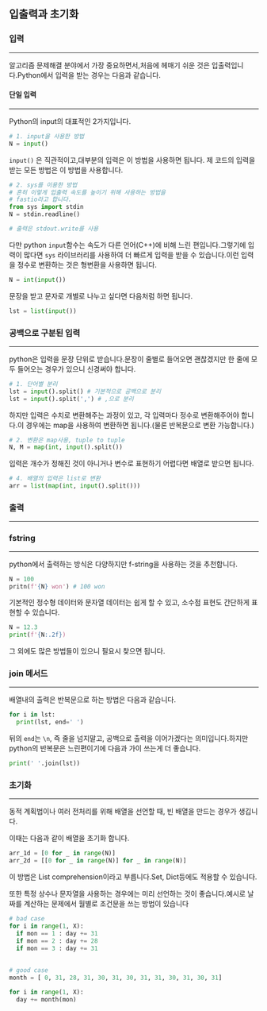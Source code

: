 ## 입출력과 초기화

### 입력

----

알고리즘 문제해결 분야에서 가장 중요하면서,처음에 헤매기 쉬운 것은 입출력입니다.Python에서 입력을 받는 경우는 다음과 같습니다.

#### 단일 입력

----

Python의 input의 대표적인 2가지입니다.

```python
# 1. input을 사용한 방법
N = input()
```

`input()` 은 직관적이고,대부분의 입력은 이 방법을 사용하면 됩니다. 제 코드의 입력을 받는 모든 방법은 이 방법을 사용합니다.

```python
# 2. sys를 이용한 방법
# 흔히 이렇게 입출력 속도를 높이기 위해 사용하는 방법을
# fastio라고 합니다.
from sys import stdin
N = stdin.readline()

# 출력은 stdout.write를 사용
```

다만 python `input`함수는 속도가 다른 언어(C++)에 비해 느린 편입니다.그렇기에 입력이 많다면 `sys` 라이브러리를 사용하여 더 빠르게 입력을 받을 수 있습니다.이런 입력을 정수로 변환하는 것은 형변환을 사용하면 됩니다.

```python
N = int(input())
```

문장을 받고 문자로 개별로 나누고 싶다면 다음처럼 하면 됩니다.

```python
lst = list(input())
```

### 공백으로 구분된 입력

----

python은 입력을 문장 단위로 받습니다.문장이 줄별로 들어오면 괜찮겠지만 한 줄에 모두 들어오는 경우가 있으니 신경써야 합니다.

```python
# 1. 단어별 분리
lst = input().split() # 기본적으로 공백으로 분리
lst = input().split(',') # ,으로 분리
```

하지만 입력은 수치로 변환해주는 과정이 있고, 각 입력마다 정수로 변환해주어야 합니다.이 경우에는 map을 사용하여 변환하면 됩니다.(물론 반복문으로 변환 가능합니다.)

```python
# 2. 변환은 map사용, tuple to tuple
N, M = map(int, input().split())
```

입력은 개수가 정해진 것이 아니거나 변수로 표현하기 어렵다면 배열로 받으면 됩니다.

```python
# 4. 배열의 입력은 list로 변환
arr = list(map(int, input().split()))
```

### 출력

----

### fstring

-----

python에서 출력하는 방식은 다양하지만 f-string을 사용하는 것을 추천합니다.

```python
N = 100
pritn(f'{N} won') # 100 won
```

기본적인 정수형 데이터와 문자열 데이터는 쉽게 할 수 있고, 소수점 표현도 간단하게 표현할 수 있습니다.

```python
N = 12.3
print(f'{N:.2f})
```

그 외에도 많은 방법들이 있으니 필요시 찾으면 됩니다.

### join 메서드

----

배열내의 출력은 반복문으로 하는 방법은 다음과 같습니다.

````python
for i in lst:
  print(lst, end=' ')
````

뒤의 `end`는 `\n`, 즉 줄을 넘지말고, 공백으로 출력을 이어가겠다는 의미입니다.하지만 python의 반복문은 느린편이기에 다음과 가이 쓰는게 더 좋습니다.

```python
print(' '.join(lst))
```

### 초기화

----

동적 계획법이나 여러 전처리를 위해 배열을 선언할 때, 빈 배열을 만드는 경우가 생깁니다.

이때는 다음과 같이 배열을 초기화 합니다.

```python
arr_1d = [0 for _ in range(N)]
arr_2d = [[0 for _ in range(N)] for _ in range(N)]
```

이 방법은 List comprehension이라고 부릅니다.Set, Dict등에도 적용할 수 있습니다.

또한 특정 상수나 문자열을 사용하는 경우에는 미리 선언하는 것이 좋습니다.예시로 날짜를 계산하는 문제에서 월별로 조건문을 쓰는 방법이 있습니다

```python
# bad case
for i in range(1, X):
  if mon == 1 : day += 31
  if mon == 2 : day += 28
  if mon == 3 : day += 31
    
    
# good case
month = [ 0, 31, 28, 31, 30, 31, 30, 31, 31, 30, 31, 30, 31]

for i in range(1, X):
  day += month(mon)
```

